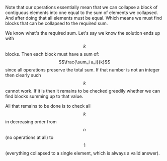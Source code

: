 Note that our operations essentially mean that we can collapse a block of contiguous elements into one equal to the sum of elements we collapsed.  And after doing that all elements must be equal.  Which means we must find blocks that can be collapsed to the required sum.

We know what's the required sum.  Let's say we know the solution ends up with $$k$$ blocks.  Then each block must have a sum of: $$\frac{\sum_i a_i}{k}$$ since all operations preserve the total sum.  If that number is not an integer then clearly such $$k$$ cannot work.  If it is then it remains to be checked greedily whether we can find blocks summing up to that value.

All that remains to be done is to check all $$k$$ in decreasing order from $$n$$ (no operations at all) to $$1$$ (everything collapsed to a single element, which is always a valid answer).
